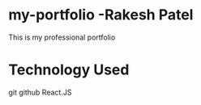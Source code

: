 # my-portfolio -Rakesh Patel

This is my professional portfolio

# Technology Used
git
github
React.JS
